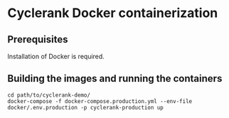 # Cyclerank Docker containerization

## Prerequisites
Installation of Docker is required.

## Building the images and running the containers
```
cd path/to/cyclerank-demo/
docker-compose -f docker-compose.production.yml --env-file docker/.env.production -p cyclerank-production up
```